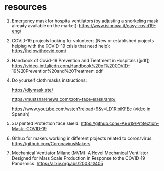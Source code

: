 # resources

1. Emergency mask for hospital ventilators (by adjusting a snorkeling mask already available on the market):
https://www.isinnova.it/easy-covid19-eng/

2. COVID-19 projects looking for volunteers (New or established projects helping with the COVID-19 crisis that need help):
https://helpwithcovid.com/

3. Handbook of Covid-19 Prevention and Treatment in Hospitals ([pdf])
https://video-intl.alicdn.com/Handbook%20of%20COVID-19%20Prevention%20and%20Treatment.pdf

4. Do yourself cloth masks instructions:

    https://diymask.site/

    https://mustsharenews.com/cloth-face-mask/amp/

    https://www.youtube.com/watch?reload=9&v=LD1RtbiKFEc (video in Spanish)

5. 3D printed Protection face shield: 
https://github.com/FAB619/Protection-Mask--COVID-19

6. Github for makers working in different projects related to coronavirus:
https://github.com/CoronavirusMakers

7. Mechanical Ventilator Milano (MVM): A Novel Mechanical Ventilator Designed for Mass Scale Production in Response to the COVID-19 Pandemics. 
https://arxiv.org/abs/2003.10405

